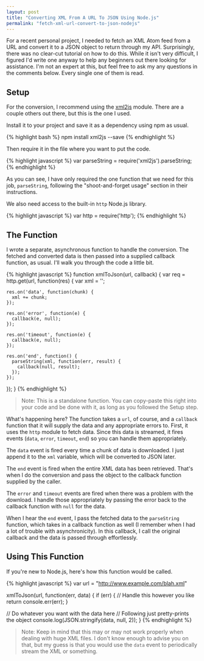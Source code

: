 ```yaml
---
layout: post
title: "Converting XML From A URL To JSON Using Node.js"
permalink: "fetch-xml-url-convert-to-json-nodejs"
---
```


For a recent personal project, I needed to fetch an XML Atom feed from a URL and convert it to a JSON object to return through my API. Surprisingly, there was no clear-cut tutorial on how to do this. While it isn't very difficult, I figured I'd write one anyway to help any beginners out there looking for assistance. I'm not an expert at this, but feel free to ask my any questions in the comments below. Every single one of them is read.

<!--more-->

## Setup

For the conversion, I recommend using the [xml2js](https://www.npmjs.com/package/xml2js) module. There are a couple others out there, but this is the one I used.

Install it to your project and save it as a dependency using npm as usual.

{% highlight bash %}
npm install xml2js --save
{% endhighlight %}

Then require it in the file where you want to put the code.

{% highlight javascript %}
var parseString = require('xml2js').parseString;
{% endhighlight %}

As you can see, I have only required the one function that we need for this job, `parseString`, following the "shoot-and-forget usage" section in their instructions.

We also need access to the built-in `http` Node.js library.

{% highlight javascript %}
var http = require('http');
{% endhighlight %}

## The Function

I wrote a separate, asynchronous function to handle the conversion. The fetched and converted data is then passed into a supplied callback function, as usual. I'll walk you through the code a little bit.

{% highlight javascript %}
function xmlToJson(url, callback) {
  var req = http.get(url, function(res) {
    var xml = '';
    
    res.on('data', function(chunk) {
      xml += chunk;
    });

    res.on('error', function(e) {
      callback(e, null);
    }); 

    res.on('timeout', function(e) {
      callback(e, null);
    }); 

    res.on('end', function() {
      parseString(xml, function(err, result) {
        callback(null, result);
      });
    });
  });
}
{% endhighlight %}

>Note: This is a standalone function. You can copy-paste this right into your code and be done with it, as long as you followed the Setup step.

What's happening here? The function takes a `url`, of course, and a `callback` function that it will supply the data and any appropriate errors to. First, it uses the `http` module to fetch data. Since this data is streamed, it fires events (`data`, `error`, `timeout`, `end`) so you can handle them appropriately.

The `data` event is fired every time a chunk of data is downloaded. I just append it to the `xml` variable, which will be converted to JSON later.

The `end` event is fired when the entire XML data has been retrieved. That's when I do the conversion and pass the object to the callback function supplied by the caller.

The `error` and `timeout` events are fired when there was a problem with the download. I handle those appropriately by passing the error back to the callback function with `null` for the data.

When I hear the `end` event, I pass the fetched data to the `parseString` function, which takes in a callback function as well (I remember when I had a lot of trouble with asynchronicity). In this callback, I call the original callback and the data is passed through effortlessly.

## Using This Function

If you're new to Node.js, here's how this function would be called.

{% highlight javascript %}
var url = "http://www.example.com/blah.xml"

xmlToJson(url, function(err, data) {
  if (err) {
    // Handle this however you like
    return console.err(err);
  }

  // Do whatever you want with the data here
  // Following just pretty-prints the object
  console.log(JSON.stringify(data, null, 2));
}
{% endhighlight %}

>Note: Keep in mind that this may or may not work properly when dealing with huge XML files. I don't know enough to advise you on that, but my guess is that you would use the `data` event to periodically stream the XML or something.